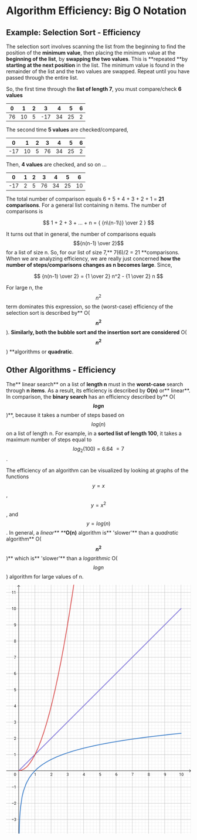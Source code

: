 # Algorithm Efficiency:  Big O Notation

## Example:  Selection Sort - Efficiency

The selection sort involves scanning the list from the beginning to find the position of the **minimum value**, then placing the minimum value at the **beginning of the list**, by **swapping the two values**. This is **repeated **by **starting at the next position** in the list. The minimum value is found in the remainder of the list and the two values are swapped. Repeat until you have passed through the entire list.

So, the first time through the **list of length 7**, you must compare/check **6 values**

| 0 | 1 | 2 | 3 | 4 | 5 | 6 |
| :---: | :---: | :---: | :---: | :---: | :---: | :---: |
| 76 | 10 | 5 | -17 | 34 | 25 | 2 |

The second time **5 values** are checked/compared,

| 0 | 1 | 2 | 3 | 4 | 5 | 6 |
| :---: | :---: | :---: | :---: | :---: | :---: | :---: |
| -17 | 10 | 5 | 76 | 34 | 25 | 2 |

Then, **4 values** are checked, and so on ...

| 0 | 1 | 2 | 3 | 4 | 5 | 6 |
| :---: | :---: | :---: | :---: | :---: | :---: | :---: |
| -17 | 2 | 5 | 76 | 34 | 25 | 10 |

The total number of comparison equals 6 + 5 + 4 + 3 + 2 + 1 = **21 comparisons**. For a general list containing n items. The number of comparisons is


$$
1 + 2 + 3 + ... + n = { {n\(n-1\)} \over 2 }
$$


It turns out that in general, the number of comparisons equals $${n(n-1) \over 2}$$ for a list of size n. So, for our list of size 7,** 7\(6\)/2 = 21 **comparisons. When we are analyzing efficiency, we are really just concerned **how the number of steps/comparisons changes as n becomes large**. Since,


$$
{n(n-1) \over 2} = {1 \over 2} n^2 - {1 \over 2} n
$$


For large n, the $$n^2$$ term dominates this expression, so the \(worst-case\) efficiency of the selection sort is described by** O\(**$$n^2$$**\). **Similarly, both the **bubble sort and the insertion sort** are considered** O\(**$$n^2$$**\) **algorithms or **quadratic**.

## Other Algorithms - Efficiency

The** linear search** on a list of **length n** must in the **worst-case** search through **n items**.  As a result, its efficiency is described by **O\(n\)** or** linear**.  In comparison, the **binary search** has an efficiency described by** O\(**$$logn$$**\)**, because it takes a number of steps based on $$log(n)$$ on a list of length n.  For example, in a **sorted list of length 100**, it takes a maximum number of steps equal to $$log_2 (100) = 6.64 ~= 7$$.

The efficiency of an algorithm can be visualized by looking at graphs of the functions $$y=x$$, $$y=x^2$$, and $$y=log(n)$$.  In general, a _linear** **_**O\(n\)** algorithm is** 'slower'** than a _quadratic_ algorithm** O\(**$$n^2$$**\)** which is** 'slower'** than a _logarithmic_ O\($$logn$$\) algorithm for large values of n.

![](/assets/algorithmEfficiency.png)

